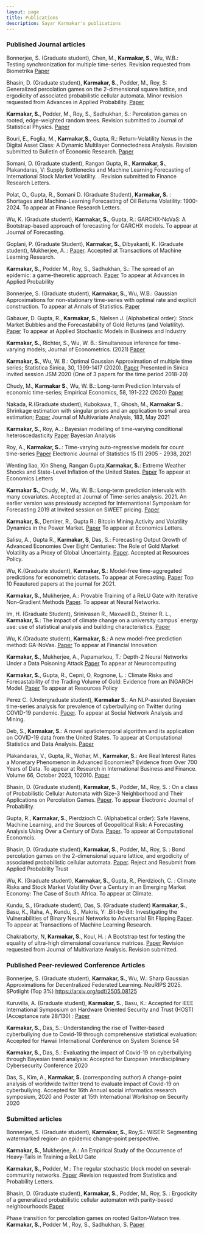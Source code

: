 ```yaml
---
layout: page
title: Publications
description: Sayar Karmakar's publications
---
```




### <a name="articles"></a>Published Journal articles 

Bonnerjee, S. (Graduate student), Chen, M., **Karmakar, S.**, Wu, W.B.: Testing synchronization for multiple time-series. Revision requested from Biometrika [Paper](https://sayarkarmakar.github.io/publications/cpsync.pdf)

Bhasin, D. (Graduate student), **Karmakar, S.**, Podder, M., Roy, S: Generalized percolation games on the 2-dimensional square lattice, and ergodicity of associated probabilistic cellular automata. Minor revision requested from Advances in Applied Probability. [Paper](https://arxiv.org/abs/2405.12199)

**Karmakar, S.**, Podder, M., Roy, S., Sadhukhan, S.: Percolation games on rooted, edge-weighted random trees. Revision submitted to Journal of Statistical Physics. [Paper](https://arxiv.org/abs/2406.00831)

Bouri, E., Foglia, M., **Karmakar,S.**,  Gupta, R.: Return-Volatility Nexus in the Digital Asset Class: A Dynamic Multilayer Connectedness Analysis. Revision submitted to Bulletin of Economic Research. [Paper](https://www.up.ac.za/media/shared/61/WP/wp_2024_32.zp253760.pdf)

Somani, D. (Graduate student), Rangan Gupta, R., **Karmakar, S.**,  Plakandaras, V: Supply Bottlenecks and Machine Learning Forecasting of International Stock Market Volatility. . Revision submitted to Finance Research Letters.

Polat, O., Gupta, R., Somani D. (Graduate Student), **Karmakar, S.** : Shortages and Machine-Learning Forecasting of Oil Returns Volatility: 1900-2024. To appear at Finance Research Letters.

Wu, K. (Graduate student), **Karmakar, S.**, Gupta, R.: GARCHX-NoVaS: A Bootstrap-based approach of forecasting for GARCHX models. To appear at Journal of Forecasting.

Goplani, P. (Graduate Student), **Karmakar, S.**, Dibyakanti, K. (Graduate student), Mukherjee, A..:  [Paper](https://arxiv.org/abs/2205.11539). Accepted at Transactions of Machine Learning Research.

**Karmakar, S.**, Podder M., Roy, S., Sadhukhan, S.: The spread of an epidemic: a game-theoretic approach.  [Paper](https://arxiv.org/abs/2303.11402)
To appear at Advances in Applied Probability

Bonnerjee, S. (Graduate student), **Karmakar, S.**, Wu, W.B.: Gaussian Approximations for non-stationary time-series with optimal rate and explicit construction. To appear at Annals of Statistics. [Paper](https://sayarkarmakar.github.io/publications/aos.pdf)

Gabauer, D. Gupta, R., **Karmakar, S.**, Nielsen J. (Alphabetical order): Stock Market Bubbles and the Forecastability of Gold Returns (and Volatility). [Paper](https://www.up.ac.za/media/shared/61/WP/wp_2022_28.zp220424.pdf)
To appear at Applied Stochastic Models in Business and Industry

**Karmakar, S.**, Richter, S., Wu, W. B.: Simultaneous inference for time-varying models; Journal of Econometrics. (2021)
[Paper](https://doi.org/10.1016/j.jeconom.2021.03.002) 



**Karmakar, S.**, Wu, W. B.: Optimal Gaussian Approximation of multiple time series; Statistica Sinica, 30, 1399-1417 (2020). [Paper](doi.org/10.5705/ss.202017.0303) Presented in Sinica invited session JSM 2020 (One of 3 papers for the time period 2018-20)

Chudy, M., **Karmakar S.**, Wu, W. B.: Long-term Prediction Intervals of economic time-series; Empirical Economics, 58, 191-222 (2020) [Paper](https://doi.org/10.1007/s00181-019-01689-2) 

Nakada, R.(Graduate student), Kubokawa, T., Ghosh, M., **Karmakar S.**: Shrinkage estimation with singular priors and an application to small area estimation; [Paper](https://doi.org/10.1016/j.jmva.2021.104726) Journal of Multivariate Analysis, 183, May 2021

**Karmakar, S.**, Roy, A..: Bayesian modelling of time-varying conditional heteroscedasticity [Paper](https://doi.org/10.1214/21-BA1267) Bayesian Analysis

Roy, A., **Karmakar, S.**.: Time-varying auto-regressive models for count time-series [Paper](https://doi.org/10.1214/21-EJS1851) Electronic Journal of Statistics 15 (1) 2905 - 2938, 2021 

Wenting liao, Xin Sheng,
Rangan Gupta,**Karmakar, S.**: Extreme Weather Shocks and State-Level Inflation of the United States.  [Paper](https://www.up.ac.za/media/shared/61/WP/wp_2024_02.zp246337.pdf) 
To appear at Economics Letters

**Karmakar S.**, Chudy, M., Wu, W. B.: Long-term prediction intervals with many covariates. Accepted at Journal of Time-series analysis. 2021. An earlier version was previously accepted for
Internantional Symposium for Forecasting 2019 at Invited session on SWEET pricing.  [Paper](https://doi.org/10.1111/jtsa.12629) 

**Karmakar, S.**, Demirer, R., Gupta R.: Bitcoin Mining Activity and Volatility Dynamics in the Power Market. [Paper](https://sayarkarmakar.github.io/publications/Bitcoinindex.pdf)  To appear at Economics Letters. 

Salisu, A., Gupta R., **Karmakar, S**, Das, S.: Forecasting Output Growth of Advanced Economies Over Eight Centuries: The Role of Gold Market Volatility as a Proxy of Global Uncertainty. [Paper](https://doi.org/10.1016/j.resourpol.2021.102527). Accepted at Resources Policy.

Wu, K.(Graduate student), **Karmakar, S.**: Model-free time-aggregated predictions for econometric datasets. To appear at Forecasting. [Paper](https://doi.org/10.3390/forecast3040055) Top 10 Feautured papers at the journal for 2021. 

**Karmakar, S.**, Mukherjee, A.: Provable Training of a ReLU Gate with Iterative Non-Gradient Methods [Paper](https://sayarkarmakar.github.io/publications/nnmodsgd.pdf). To appear at Neural Networks.

Im, H. (Graduate Student), Srinivasan R.,  Maxwell D., Steiner R. L.,
**Karmakar, S.**: The  impact  of  climate  change  on  a  university 
campus` energy use: use of statistical analysis and building characteristics. 
[Paper](https://www.mdpi.com/2075-5309/12/2/108) 

Wu, K.(Graduate student), **Karmakar, S.**: A new model-free prediction method: GA-NoVas. [Paper](https://arxiv.org/abs/2112.08601)  To appear at Financial Innovation

**Karmakar, S.**, Mukherjee, A., Papamarkou, T.: Depth-2 Neural Networks Under a Data Poisoning Attack [Paper](https://arxiv.org/abs/2005.01699) To appear at Neurocomputing

**Karmakar, S.**, Gupta, R., Cepni, O,  Rognone, L. : Climate Risks and Forecastability of the Trading Volume of Gold: Evidence from an INGARCH Model. [Paper](https://sayarkarmakar.github.io/publications/countingarch.pdf) To appear at Resources Policy


Perez C. (Undergraduate student), **Karmakar S.**: An NLP-assisted Bayesian time-series analysis for prevalence of cyberbullying on Twitter during COVID-19 pandemic. [Paper](https://arxiv.org/abs/2208.04980). To appear at Social Network Analysis and Mining.


Deb, S., **Karmakar, S.**: A novel spatiotemporal algorithm and its application on COVID-19 data from the United States. To appear at Computational Statistics and Data Analysis. [Paper](https://sayarkarmakar.github.io/publications/CSDA_final_version.pdf)


Plakandaras, V.,  Gupta, R.,  Wohar, M.,  **Karmakar, S.**: Are Real Interest Rates a Monetary Phenomenon in Advanced Economies? Evidence from Over 700 Years of Data. To appear at Research in International Business and Finance. Volume 66, October 2023, 102010. [Paper](https://www.sciencedirect.com/science/article/abs/pii/S0275531923001368?dgcid=coauthor)

Bhasin, D. (Graduate student), **Karmakar, S.**, Podder, M., Roy, S. : On a class of Probabilistic Cellular Automata with Size-3 Neighborhood and Their Applications on Percolation Games.  [Paper](https://arxiv.org/abs/2208.11670). To appear Electronic Journal of Probability. 

Gupta, R., **Karmakar, S.**, Pierdzioch C. (Alphabetical order): Safe Havens, Machine Learning, and the Sources of Geopolitical Risk: A Forecasting Analysis Using Over a Century of Data. 
[Paper](https://sayarkarmakar.github.io/publications/safehavens.pdf). To appear at Computational Economcis.


Bhasin, D. (Graduate student), **Karmakar, S.**, Podder, M., Roy, S. : Bond percolation games on the 2-dimensional square lattice, and ergodicity of associated probabilistic cellular automata. [Paper](https://arxiv.org/abs/2405.12199). Reject and Resubmit from Applied Probability Trust



Wu, K. (Graduate student), **Karmakar, S.**, Gupta, R., Pierdzioch, C. : Climate Risks and Stock Market Volatility Over a Century in an Emerging Market Economy: The Case of South Africa. To appear at Climate.

Kundu, S., (Graduate student), Das, S. (Graduate student) **Karmakar, S.**, Basu, K., Raha, A., Kundu, S.,  Makris, Y: .Bit-by-Bit: Investigating the Vulnerabilities of Binary Neural Networks to Adversarial Bit Flipping [Paper](https://sayarkarmakar.github.io/publications/tmlr.pdf). To appear at Transactions of Machine Learning Research.

Chakraborty, N, **Karmakar, S.**, Koul, H. : A Bootstrap test for testing the equality of ultra-high dimensional covariance matrices. [Paper](https://sayarkarmakar.github.io/publications/jmva.pdf) Revision requested from Journal of Multivariate Analysis. Revision submitted.




### <a name="articles"></a> Published Peer-reviewed Conference Articles  

Bonnerjee, S. (Graduate student), **Karmakar, S.**, Wu, W.: Sharp Gaussian Approximations for Decentralized Federated Learning. NeuRIPS 2025. SPotlight (Top 3%) https://arxiv.org/pdf/2505.08125

Kuruvilla, A. (Graduate student), **Karmakar, S.**, Basu, K.: Accepted for IEEE International Symposium on Hardware Oriented Security and Trust (HOST) (Acceptance rate 28/130) : [Paper](https://sayarkarmakar.github.io/publications/hpctimeseries.pdf)

**Karmakar, S.**, Das, S.: Understanding the rise of Twitter-based cyberbullying due to Covid-19 through comprehensive statistical evaluation: Accepted for Hawaii International Conference on System Science 54 

**Karmakar, S.**, Das, S.: Evaluating the impact of Covid-19 on cyberbullying through Bayesian trend analysis: Accepted for European Interdisciplinary Cybersecurity Conference 2020

Das, S., Kim, A., **Karmakar, S.** (corresponding author) A change-point analysis of worldwide twitter trend to evaluate impact of Covid-19 on cyberbullying. Accepted for 16th Annual social informatics research symposium, 2020 and Poster at 15th International Workshop on Security 2020


### <a name="articles"></a>Submitted articles 

Bonnerjee, S. (Graduate student), **Karmakar, S.**, Roy,S.: WISER: Segmenting watermarked region- an epidemic change-point perspective. 

**Karmakar, S.**, Mukherjee, A.: An Empirical Study of the Occurrence of Heavy-Tails in Training a ReLU Gate 

**Karmakar, S.**, Podder, M.: The regular stochastic block model on several-community networks. [Paper](https://arxiv.org/abs/2002.05577) :Revision requested from Statistics and Probability Letters. 


Bhasin, D. (Graduate student), **Karmakar, S.**, Podder, M., Roy, S. : Ergodicity of a generalized probabilistic cellular automaton with parity-based neighbourhoods  [Paper](https://arxiv.org/abs/2212.01753)

Phase transition for percolation games on rooted Galton-Watson tree. **Karmakar, S.**, 
Podder M., Roy, S., Sadhukhan, S.  [Paper](https://arxiv.org/abs/2303.09771)






